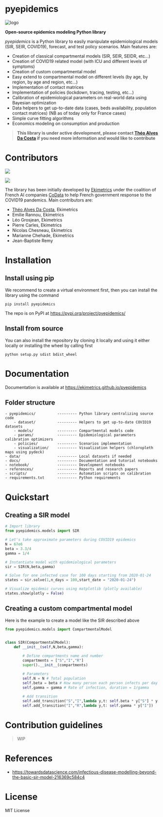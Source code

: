 # pyepidemics
![logo](docs/img/logo_pyepidemics.png)

**Open-source epidemics modeling Python library**

*pyepidemics* is a Python library to easily manipulate epidemiological models (SIR, SEIR, COVID19), forecast, and test policy scenarios. Main features are: 
- Creation of classical compartmental models (SIR, SEIR, SEIDR, etc...)
- Creation of COVID19 related model (with ICU and different levels of symptoms)
- Creation of custom compartmental model
- Easy extend to compartmental model on different levels (by age, by region, by age and region, etc...)
- Implementation of contact matrices
- Implementation of policies (lockdown, tracing, testing, etc...)
- Calibration of epidemiological parameters on real-world data using Bayesian optimization 
- Data helpers to get up-to-date data (cases, beds availability, population contact matrices) (NB as of today only for France cases)
- Simple curve fitting algorithms
- Economics modeling on consumption and production

> **This library is under active development, please contact [Théo Alves Da Costa](mailto:theo.alvesdacosta@ekimetrics.com) if you need more information and would like to contribute**



# Contributors
![](docs/img/ekimetrics.png)

![](https://www.collectif-codata.fr/lib_OqsVpKSlsxxiQOXb/i8dxhg8e16ikdp27.png?w=400)

The library has been initially developed by [Ekimetrics](www.ekimetrics.com) under the coalition of French AI companies [CoData](https://www.collectif-codata.fr/) to help French government response to the COVID19 pandemics. Main contributors are:
- [Théo Alves Da Costa](mailto:theo.alvesdacosta@ekimetrics.com), Ekimetrics
- Emilie Rannou, Ekimetrics
- Léo Grosjean, Ekimetrics
- Pierre Carles, Ekimetrics
- Nicolas Chesneau, Ekimetrics
- Marianne Chehade, Ekimetrics
- Jean-Baptiste Remy

# Installation

## Install using pip
We recommend to create a virtual environment first, then you can install the library using the command 
```
pip install pyepidemics
```
The repo is on PyPI at https://pypi.org/project/pyepidemics/

## Install from source
You can also install the repository by cloning it locally and using it either locally or installing the wheel by calling first
```
python setup.py sdist bdist_wheel
```


# Documentation
Documentation is available at https://ekimetrics.github.io/pyepidemics

## Folder structure
```
- pyepidemics/          --------- Python library centralizing source code
    - dataset/          --------- Helpers to get up-to-date COVID19 datasets
    - models/           --------- Compartmental models code
    - params/           --------- Epidemiological parameters calibration optimizers
    - policies/         --------- Scenarios implementation
    - visualization/    --------- Visualization helpers (chloropleth maps using pydeck)
- data/                 --------- Local datasets if needed
- docs/                 --------- Documentation and tutorial notebooks
- notebook/             --------- Development notebooks
- references/           --------- Reports and research papers
- scripts/              --------- Automation scripts on calibration
- requirements.txt      --------- Python requirements 
```


# Quickstart
## Creating a SIR model

```python
# Import library
from pyepidemics.models import SIR

# Let's take approximate parameters during COVID19 epidemics
N = 67e6
beta = 3.3/4
gamma = 1/4

# Instantiate model with epidemiological parameters
sir = SIR(N,beta,gamma)

# Solve for one infected case for 100 days starting from 2020-01-24
states = sir.solve(1,n_days = 100,start_date = "2020-01-24")

# Visualize epidemic curves using matplotlib (plotly available)
states.show(plotly = False)
```

## Creating a custom compartmental model
Here is the example to create a model like the SIR described above

```python
from pyepidemics.models import CompartmentalModel


class SIR(CompartmentalModel):
    def __init__(self,N,beta,gamma):
        
        # Define compartments name and number
        compartments = ["S","I","R"]
        super().__init__(compartments)

        # Parameters
        self.N = N # Total population
        self.beta = beta # How many person each person infects per day
        self.gamma = gamma # Rate of infection, duration = 1/gamma
        
        # Add transition
        self.add_transition("S","I",lambda y,t: self.beta * y["S"] * y["I"] / self.N)
        self.add_transition("I","R",lambda y,t: self.gamma * y["I"])

```

# Contribution guidelines
> WIP

# References
- https://towardsdatascience.com/infectious-disease-modelling-beyond-the-basic-sir-model-216369c584c4



# License
MIT License
